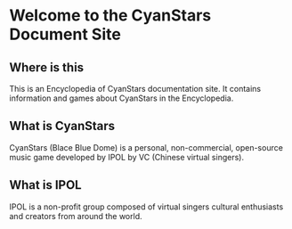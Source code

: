 # Welcome to the CyanStars Document Site

## Where is this

This is an Encyclopedia of CyanStars documentation site. It contains information and games about CyanStars in the Encyclopedia.

## What is CyanStars

CyanStars (Blace Blue Dome) is a personal, non-commercial, open-source music game developed by IPOL by VC (Chinese virtual singers).

## What is IPOL

IPOL is a non-profit group composed of virtual singers cultural enthusiasts and creators from around the world.
